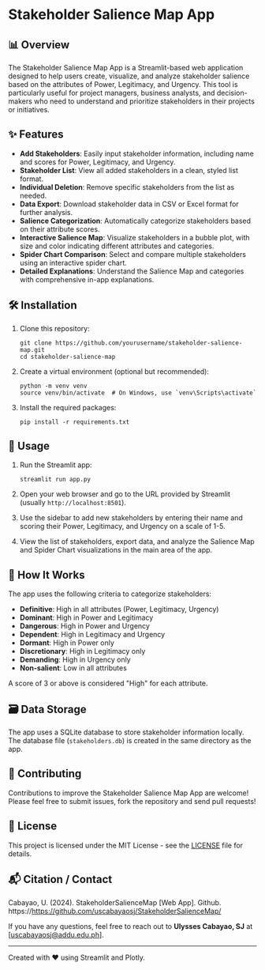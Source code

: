 # Stakeholder Salience Map App

## 📊 Overview

The Stakeholder Salience Map App is a Streamlit-based web application designed to help users create, visualize, and analyze stakeholder salience based on the attributes of Power, Legitimacy, and Urgency. This tool is particularly useful for project managers, business analysts, and decision-makers who need to understand and prioritize stakeholders in their projects or initiatives.

## ✨ Features

- **Add Stakeholders**: Easily input stakeholder information, including name and scores for Power, Legitimacy, and Urgency.
- **Stakeholder List**: View all added stakeholders in a clean, styled list format.
- **Individual Deletion**: Remove specific stakeholders from the list as needed.
- **Data Export**: Download stakeholder data in CSV or Excel format for further analysis.
- **Salience Categorization**: Automatically categorize stakeholders based on their attribute scores.
- **Interactive Salience Map**: Visualize stakeholders in a bubble plot, with size and color indicating different attributes and categories.
- **Spider Chart Comparison**: Select and compare multiple stakeholders using an interactive spider chart.
- **Detailed Explanations**: Understand the Salience Map and categories with comprehensive in-app explanations.

## 🛠️ Installation

1. Clone this repository:
   ```
   git clone https://github.com/yourusername/stakeholder-salience-map.git
   cd stakeholder-salience-map
   ```

2. Create a virtual environment (optional but recommended):
   ```
   python -m venv venv
   source venv/bin/activate  # On Windows, use `venv\Scripts\activate`
   ```

3. Install the required packages:
   ```
   pip install -r requirements.txt
   ```

## 🚀 Usage

1. Run the Streamlit app:
   ```
   streamlit run app.py
   ```

2. Open your web browser and go to the URL provided by Streamlit (usually `http://localhost:8501`).

3. Use the sidebar to add new stakeholders by entering their name and scoring their Power, Legitimacy, and Urgency on a scale of 1-5.

4. View the list of stakeholders, export data, and analyze the Salience Map and Spider Chart visualizations in the main area of the app.

## 📖 How It Works

The app uses the following criteria to categorize stakeholders:

- **Definitive**: High in all attributes (Power, Legitimacy, Urgency)
- **Dominant**: High in Power and Legitimacy
- **Dangerous**: High in Power and Urgency
- **Dependent**: High in Legitimacy and Urgency
- **Dormant**: High in Power only
- **Discretionary**: High in Legitimacy only
- **Demanding**: High in Urgency only
- **Non-salient**: Low in all attributes

A score of 3 or above is considered "High" for each attribute.

## 🗃️ Data Storage

The app uses a SQLite database to store stakeholder information locally. The database file (`stakeholders.db`) is created in the same directory as the app.

## 🤝 Contributing

Contributions to improve the Stakeholder Salience Map App are welcome! Please feel free to submit issues, fork the repository and send pull requests!

## 📄 License

This project is licensed under the MIT License - see the [LICENSE](LICENSE) file for details.

## 📬 Citation / Contact

Cabayao, U. (2024). StakeholderSalienceMap [Web App]. Github. https://https://github.com/uscabayaosj/StakeholderSalienceMap/

If you have any questions, feel free to reach out to **Ulysses Cabayao, SJ** at [uscabayaosj@addu.edu.ph].

---

Created with ❤️ using Streamlit and Plotly.
